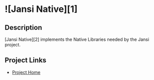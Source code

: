 ![Jansi Native][1]
==========

Description
-----------

[Jansi Native][2] implements the Native Libraries needed by the Jansi project. 

Project Links
-------------

* [Project Home](http://jansi.fusesource.org/)
